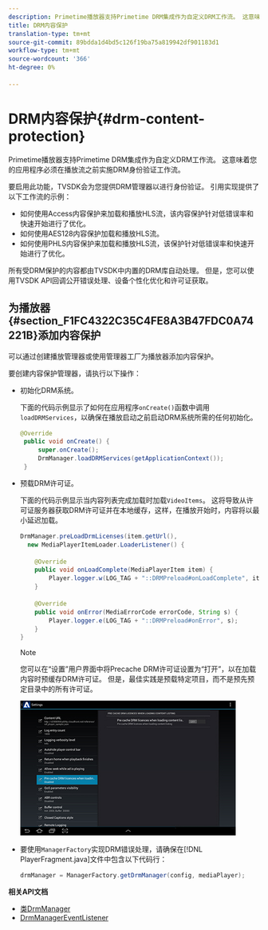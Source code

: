 ```yaml
---
description: Primetime播放器支持Primetime DRM集成作为自定义DRM工作流。 这意味着您的应用程序必须在播放流之前实施DRM身份验证工作流。
title: DRM内容保护
translation-type: tm+mt
source-git-commit: 89bdda1d4bd5c126f19ba75a819942df901183d1
workflow-type: tm+mt
source-wordcount: '366'
ht-degree: 0%

---
```



# DRM内容保护{#drm-content-protection}

Primetime播放器支持Primetime DRM集成作为自定义DRM工作流。 这意味着您的应用程序必须在播放流之前实施DRM身份验证工作流。

要启用此功能，TVSDK会为您提供DRM管理器以进行身份验证。 引用实现提供了以下工作流的示例：

* 如何使用Access内容保护来加载和播放HLS流，该内容保护针对低错误率和快速开始进行了优化。
* 如何使用AES128内容保护加载和播放HLS流。
* 如何使用PHLS内容保护来加载和播放HLS流，该保护针对低错误率和快速开始进行了优化。

所有受DRM保护的内容都由TVSDK中内置的DRM库自动处理。 但是，您可以使用TVSDK API回调公开错误处理、设备个性化优化和许可证获取。

## 为播放器{#section_F1FC4322C35C4FE8A3B47FDC0A74221B}添加内容保护

可以通过创建播放管理器或使用管理器工厂为播放器添加内容保护。

要创建内容保护管理器，请执行以下操作：

* 初始化DRM系统。

   下面的代码示例显示了如何在应用程序`onCreate()`函数中调用`loadDRMServices`，以确保在播放启动之前启动DRM系统所需的任何初始化。

   ```java
   @Override 
    public void onCreate() { 
        super.onCreate();  
        DrmManager.loadDRMServices(getApplicationContext()); 
    }
   ```

* 预载DRM许可证。

   下面的代码示例显示当内容列表完成加载时加载`VideoItems`。 这将导致从许可证服务器获取DRM许可证并在本地缓存，这样，在播放开始时，内容将以最小延迟加载。

   ```java
   DrmManager.preLoadDrmLicenses(item.getUrl(),  
     new MediaPlayerItemLoader.LoaderListener() { 
   
       @Override 
       public void onLoadComplete(MediaPlayerItem item) { 
           Player.logger.w(LOG_TAG + "::DRMPreload#onLoadComplete", item.getResource().getUrl()); 
       } 
   
       @Override 
       public void onError(MediaErrorCode errorCode, String s) { 
           Player.logger.e(LOG_TAG + "::DRMPreload#onError", s); 
       } 
   } 
   ```

   >[!NOTE]
   >
   >您可以在“设置”用户界面中将Precache DRM许可证设置为“打开”，以在加载内容时预缓存DRM许可证。 但是，最佳实践是预载特定项目，而不是预先预定目录中的所有许可证。
   >
   >![](assets/precache-drm-licenses.jpg)

* 要使用`ManagerFactory`实现DRM错误处理，请确保在[!DNL PlayerFragment.java]文件中包含以下代码行：

   ```java
   drmManager = ManagerFactory.getDrmManager(config, mediaPlayer);
   ```

**相关API文档**

* [类DrmManager](https://help.adobe.com/en_US/primetime/api/reference_implementation/android/javadoc/com/adobe/primetime/reference/manager/DrmManager.html)
* [DrmManagerEventListener](https://help.adobe.com/en_US/primetime/api/reference_implementation/android/javadoc/com/adobe/primetime/reference/manager/DrmManager.DrmManagerEventListener.html)